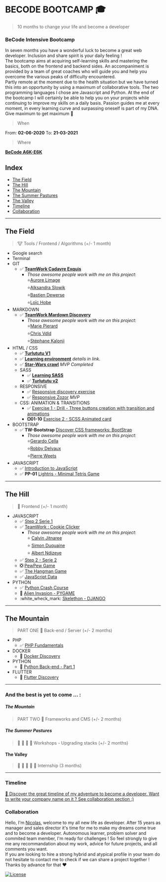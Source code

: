 # BECODE BOOTCAMP :mortar_board:
> 10 months to change your life and become a developer

### **BeCode** Intensive Bootcamp
In seven months you have a wonderful luck to become a great web developer. Inclusion and share spirit is your daily feeling !   
The bootcamp aims at acquiring self-learning skills and mastering the basics, both on the frontend and backend sides. An accompaniment is provided by a team of great coaches who will guide you and help you overcome the various peaks of difficulty encountered.  
Partly remote at the moment due to the health situation but we have turned this into an opportunity by using a maximum of collaborative tools. The two programming languages I chose are Javascript and Python. At the end of the bootcamp I will certainly be able to help you on your projects while continuing to improve my skills on a daily basis. Passion guides me at every moment, in every learning curve and surpassing oneself is part of my DNA.   
Give maximum to get maximum :rocket:

> When

From:  **02-06-2020**
To:  **21-03-2021**

> Where 

[**BeCode A6K-E6K** ](https://www.e6k.be/home-en)

## Index
- [The Field](#the-field) 
- [The Hill](#the-hill)
- [The Mountain](#the-mountain)
- [The Summer Pastures](#the-summer-pastures)
- [The Valley](#the-valley)
- [Timeline](#timeline)
- [Collaboration](#collaboration)

---

## The Field
> :cow: Tools / Frontend / Algorithms (+/- 1 month)

  * Google search 
  * Terminal
  * GIT 
    * :white_check_mark: [**TeamWork Cadavre Exquis**](https://github.com/Becode-TeamWork/TW-Cadavre-Exquis) 
      * *Those awesome people work with me on this project*:  
       :star:[Aurore Limage](https://github.com/riizbae)   
       :star:[Alksandra Slowik](https://github.com/88aleksandra88)  
       :star:[Bastien Dewerse](https://github.com/DewerseB)  
       :star:[Loïc Hobe](https://github.com/loichobe)  
  * MARKDOWN  
    * :white_check_mark: [**TeamWork Mardown Discovery**](https://github.com/Becode-TeamWork/TW-MarkDown_Discovery)  
      * *Those awesome people work with me on this project*:   
       :star:[Marie Pierard](https://github.com/Marie-Pierard)   
       :star:[Chris Vdld](https://github.com/ch-vdld-dev)  
       :star:[Stéphane Kalonji](https://github.com/kalonjis)  
  * HTML / CSS  
      * :white_check_mark: [**Turlututu V1**](https://github.com/nicode-be/01-03-Turlututu) 
      * :white_check_mark: [**Learning environment**](https://github.com/html-css-nicode/HC-01-Learning-environment) *details in link*. 
      * :white_check_mark: [**Star-Wars crawl**](https://github.com/html-css-nicode/HC-02-Star-wars-crawl) *MVP Completed*
    * SASS   
      * :white_check_mark: [**Learning SASS**](https://github.com/html-css-nicode/HC-03-Learning-sass)  
      * :white_check_mark: [**Turlututu v2**](https://github.com/nicode-be/01-03-Turlututu) 
    * RESPONSIVE  
      * :white_check_mark: [Responsive discovery exercise](https://github.com/html-css-nicode/HC-04-Responsive-discover-exercise) 
      * :white_check_mark: [Responsive Zozor](https://github.com/html-css-nicode/HC-05-Responsive-zozor) *MVP* 
    * CSS: ANIMATION & TRANSITIONS
      * :white_check_mark: [Exercise 1 - Drill - Three buttons creation with transition and animations](https://github.com/html-css-nicode/HC-06-becode-animation-css) 
      * :negative_squared_cross_mark:**01-10** [Exercise 2 - SCSS Animated card](https://github.com/html-css-nicode/HC-07-animated-card)
  * BOOTSTRAP
    *  :white_check_mark: **TW-Bootstrap** [Discover CSS frameworks: BootStrap](https://github.com/Becode-TeamWork/TW-Bootstrap_Restaurant)  
        * *Those awesome people work with me on this project*:   
      :star:[Gerardo Cella](https://github.com/GerardoCella7)   
      :star:[Robby Delvaux](https://github.com/Delvaux1986)  
      :star:[Pierre Weets](https://github.com/PierreWeets)  
  * JAVASCRIPT
    * :white_check_mark: [Introduction to JavaScript](https://github.com/Javascripter-Nicode/JS-01-Algo_Javascript)
    * :white_check_mark: **PP-01** [Lightris - Minimal Tetris Game](https://github.com/nicode-be/PP-01-Tetris-js)   

---

## The Hill
> :horse: Frontend (+/- 1 month)

  * JAVASCRIPT
    * :white_check_mark: [Step 2 Serie 1](https://github.com/Javascripter-Nicode/JS-02-Step2_Serie1) 
    * :white_check_mark: [TeamWork : Cookie Clicker](https://github.com/Becode-TeamWork/TW-Cookie_Clicker)  
       * *Those awesome people work with me on this project*:   
      :star: [Calvin Jitnaree](https://github.com/Calvin781)  
      :star: [Simon Duquaine](https://github.com/simonduquaine)  
      :star: [Albert Ndizeye](https://github.com/AlbertNd)  
    * :white_check_mark: [Step 2 - Serie 2](https://github.com/Javascripter-Nicode/JS-03-Step2_Serie2)    
    * :negative_squared_cross_mark: [PewPew Game](https://github.com/Javascripter-Nicode/JS-04-PewPew_Game)  
    * :white_check_mark: [The Hangman Game](https://github.com/nicode-be/02-04-Hangman_Game)
    * :white_check_mark: [JavaScript Data](https://github.com/nicode-be/TW-JS_Data)
  * PYTHON
    * :white_check_mark: [Python Crash Course](https://github.com/Pythonizer-Nicode/PYT-01-PythonCrashCourse) 
    * :construction: [Alien Invasion - PYGAME](https://github.com/Pythonizer-Nicode/PYT-02-AlienInvasion)  
    * :white_wheck_mark: [Skelethon - DJANGO](https://github.com/Pythonizer-Nicode/PYT-03-Skelethon_Django) 

----

## The Mountain 
> PART ONE :goat: Back-end / Server (+/- 2 months)

  * PHP
    * :white_check_mark: [PHP Fundamentals](https://github.com/php-nicode/PHP-01-PHP_Fundamentals)
  * DOCKER
    * :construction: [Docker Discovery](https://github.com/nicode-io/PP-Docker_discovery)
  * PYTHON
    * :construction: [Python Back-end - Part 1](https://github.com/Pythonizer-Nicode/PYT-04-Pyhton_Backend_1)
  * FLUTTER
    * :construction: [Flutter Discovery](https://github.com/nicode-io/PP-Flutter-Discovery)

---

### And the best is yet to come ... :

##### The Mountain 
> PART TWO :ram: Frameworks and CMS (+/- 2 months)

##### The Summer Pastures
> :cow2: :goat: :ram: :horse: Workshops - Upgrading stacks (+/- 2 months)

#### The Valley
> :dart: :raised_hands: :racehorse: :dragon: :rocket: Internship (3 months)  

--- 

### Timeline 
[:calendar: Discover the great timeline of my adventure to become a developer. Want to write your company name on it ? See collaboration section ;)](https://timelines.gitkraken.com/timeline/2e12cc334eb0406b84bf7a6339e666c4?range=2020-05-26_2020-06-27)  

### Collaboration
Hello, I'm [Nicolas](https://www.linkedin.com/in/nicolas-denoel/), welcome to my all new life as developer.
After 15 years as manager and sales director it's time for me to make my dreams come true and to become a developer.
Autonomous learner, problem solver and commited team member, I'm ready for challenges !
So feel strongly to give me any recommandation about my work, advice for future projects, and all comments you want.  
If you are looking to hire a strong hybrid and atypical profile in your team do not hesitate to contact me to check if we can share a project together !  
Thanks by advance for that :heart:  


[![License](http://img.shields.io/:license-mit-blue.svg?style=flat-square)](http://badges.mit-license.org)

